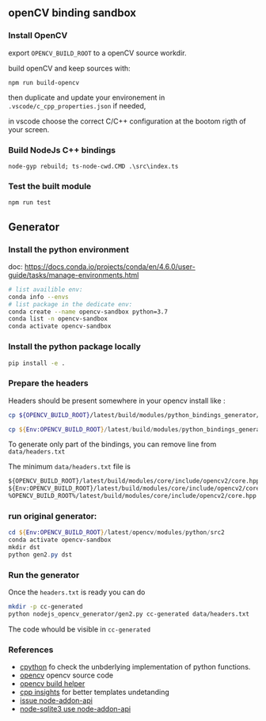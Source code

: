 ## openCV binding sandbox

### Install OpenCV

export `OPENCV_BUILD_ROOT` to a openCV source workdir.

build openCV and keep sources with:

`npm run build-opencv`

then duplicate and update your environement in `.vscode/c_cpp_properties.json` if needed,

in vscode choose the correct C/C++ configuration at the bootom rigth of your screen.

### Build NodeJs C++ bindings

`node-gyp rebuild; ts-node-cwd.CMD .\src\index.ts`

### Test the built module

`npm run test`

## Generator

### Install the python environment

doc: https://docs.conda.io/projects/conda/en/4.6.0/user-guide/tasks/manage-environments.html
```bash
# list availible env:
conda info --envs
# list package in the dedicate env:
conda create --name opencv-sandbox python=3.7
conda list -n opencv-sandbox
conda activate opencv-sandbox
```

### Install the python package locally

```bash
pip install -e .
```

### Prepare the headers

Headers should be present somewhere in your opencv install like : 

```bash
cp ${OPENCV_BUILD_ROOT}/latest/build/modules/python_bindings_generator/headers.txt data/headers.txt
```

```powershell
cp ${Env:OPENCV_BUILD_ROOT}/latest/build/modules/python_bindings_generator/headers.txt data/headers.txt
```

To generate only part of the bindings, you can remove line from `data/headers.txt`

The minimum `data/headers.txt` file is 
```txt
${OPENCV_BUILD_ROOT}/latest/build/modules/core/include/opencv2/core.hpp
${Env:OPENCV_BUILD_ROOT}/latest/build/modules/core/include/opencv2/core.hpp
%OPENCV_BUILD_ROOT%/latest/build/modules/core/include/opencv2/core.hpp
```

### run original generator:

```powershell
cd ${Env:OPENCV_BUILD_ROOT}/latest/opencv/modules/python/src2
conda activate opencv-sandbox
mkdir dst
python gen2.py dst
```

### Run the generator

Once the `headers.txt` is ready you can do

```bash
mkdir -p cc-generated
python nodejs_opencv_generator/gen2.py cc-generated data/headers.txt
```

The code whould be visible in `cc-generated`


### References

- [cpython](https://github.com/python/cpython) fo check the unbderlying implementation of python functions.
- [opencv](https://github.com/opencv/opencv) opencv source code
- [opencv build helper](https://github.com/UrielCh/npm-opencv-build)
- [cpp insights](https://cppinsights.io/) for better templates undetanding
- [issue node-addon-api](https://github.com/nodejs/node-addon-api/issues/1120)
- [node-sqlite3 use node-addon-api](https://github.com/TryGhost/node-sqlite3)